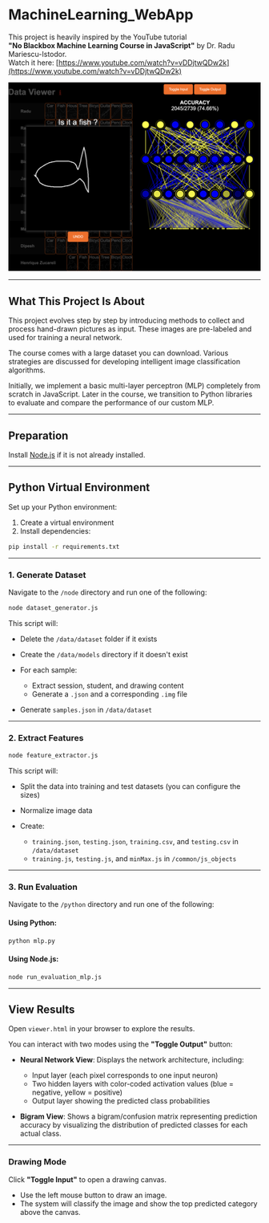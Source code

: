 # MachineLearning_WebApp

This project is heavily inspired by the YouTube tutorial  
**"No Blackbox Machine Learning Course in JavaScript"** by Dr. Radu Mariescu-Istodor.  
Watch it here: [https://www.youtube.com/watch?v=vDDjtwQDw2k](https://www.youtube.com/watch?v=vDDjtwQDw2k)

![Screenshot](img/MachineLearning_WebApp.png)

---

## What This Project Is About

This project evolves step by step by introducing methods to collect and process hand-drawn pictures as input. These images are pre-labeled and used for training a neural network.

The course comes with a large dataset you can download. Various strategies are discussed for developing intelligent image classification algorithms. 

Initially, we implement a basic multi-layer perceptron (MLP) completely from scratch in JavaScript. Later in the course, we transition to Python libraries to evaluate and compare the performance of our custom MLP.

---

## Preparation

Install [Node.js](https://nodejs.org/) if it is not already installed.

---

## Python Virtual Environment

Set up your Python environment:

1. Create a virtual environment
2. Install dependencies:

```bash
pip install -r requirements.txt
````

---


### 1. Generate Dataset

Navigate to the `/node` directory and run one of the following:


```bash
node dataset_generator.js
```

This script will:

* Delete the `/data/dataset` folder if it exists
* Create the `/data/models` directory if it doesn't exist
* For each sample:

  * Extract session, student, and drawing content
  * Generate a `.json` and a corresponding `.img` file
* Generate `samples.json` in `/data/dataset`

---

### 2. Extract Features

```bash
node feature_extractor.js
```

This script will:

* Split the data into training and test datasets (you can configure the sizes)
* Normalize image data
* Create:

  * `training.json`, `testing.json`, `training.csv`, and `testing.csv` in `/data/dataset`
  * `training.js`, `testing.js`, and `minMax.js` in `/common/js_objects`

---

### 3. Run Evaluation

Navigate to the `/python` directory and run one of the following:

#### Using Python:

```bash
python mlp.py
```

#### Using Node.js:

```bash
node run_evaluation_mlp.js
```

---

## View Results

Open `viewer.html` in your browser to explore the results.

You can interact with two modes using the **"Toggle Output"** button:

* **Neural Network View**:
  Displays the network architecture, including:

  * Input layer (each pixel corresponds to one input neuron)
  * Two hidden layers with color-coded activation values
    (blue = negative, yellow = positive)
  * Output layer showing the predicted class probabilities

* **Bigram View**:
  Shows a bigram/confusion matrix representing prediction accuracy
  by visualizing the distribution of predicted classes for each actual class.

---

### Drawing Mode

Click **"Toggle Input"** to open a drawing canvas.

* Use the left mouse button to draw an image.
* The system will classify the image and show the top predicted category above the canvas.









